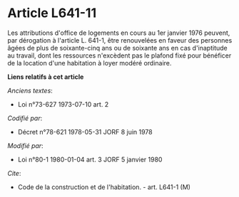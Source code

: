# Article L641-11

Les attributions d'office de logements en cours au 1er janvier 1976 peuvent, par dérogation à l'article L. 641-1, être
renouvelées en faveur des personnes âgées de plus de soixante-cinq ans ou de soixante ans en cas d'inaptitude au travail,
dont les ressources n'excèdent pas le plafond fixé pour bénéficer de la location d'une habitation à loyer modéré ordinaire.

**Liens relatifs à cet article**

_Anciens textes_:

  - Loi n°73-627 1973-07-10 art. 2

_Codifié par_:

  - Décret n°78-621 1978-05-31 JORF 8 juin 1978

_Modifié par_:

  - Loi n°80-1 1980-01-04 art. 3 JORF 5 janvier 1980

_Cite_:

  - Code de la construction et de l'habitation. - art. L641-1 (M)
